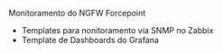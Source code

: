 Monitoramento do NGFW Forcepoint 

- Templates para nonitoramento via SNMP no Zabbix
- Template de Dashboards do Grafana

